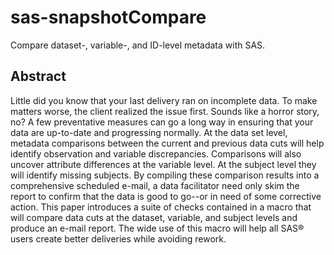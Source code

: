 # sas-snapshotCompare
Compare dataset-, variable-, and ID-level metadata with SAS.

## Abstract
Little did you know that your last delivery ran on incomplete data.  To make matters worse, the client realized the issue first.  Sounds like a horror story, no?  A few preventative measures can go a long way in ensuring that your data are up-to-date and progressing normally.  At the data set level, metadata comparisons between the current and previous data cuts will help identify observation and variable discrepancies.  Comparisons will also uncover attribute differences at the variable level.  At the subject level they will identify missing subjects.  By compiling these comparison results into a comprehensive scheduled e-mail, a data facilitator need only skim the report to confirm that the data is good to go--or in need of some corrective action.  This paper introduces a suite of checks contained in a macro that will compare data cuts at the dataset, variable, and subject levels and produce an e-mail report.  The wide use of this macro will help all SAS® users create better deliveries while avoiding rework.
